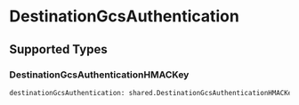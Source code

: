 # DestinationGcsAuthentication


## Supported Types

### DestinationGcsAuthenticationHMACKey

```python
destinationGcsAuthentication: shared.DestinationGcsAuthenticationHMACKey = /* values here */
```

